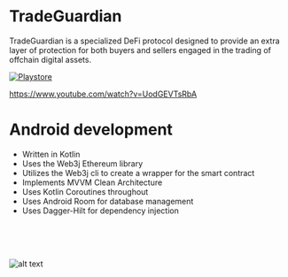 # TradeGuardian
TradeGuardian is a specialized DeFi protocol designed to provide an extra layer of protection for both buyers and sellers engaged in the trading of offchain digital assets.

[![Playstore](https://i.imgur.com/egBW0oo.png)](https://play.google.com/store/apps/details?id=com.penguinstudios.tradeguardian)

https://www.youtube.com/watch?v=UodGEVTsRbA

# Android development

- Written in Kotlin
- Uses the Web3j Ethereum library
- Utilizes the Web3j cli to create a wrapper for the smart contract
- Implements MVVM Clean Architecture 
- Uses Kotlin Coroutines throughout
- Uses Android Room for database management
- Uses Dagger-Hilt for dependency injection

<br>
<br>
<br>

![alt text](https://i.imgur.com/OT3cZSQ.png)
